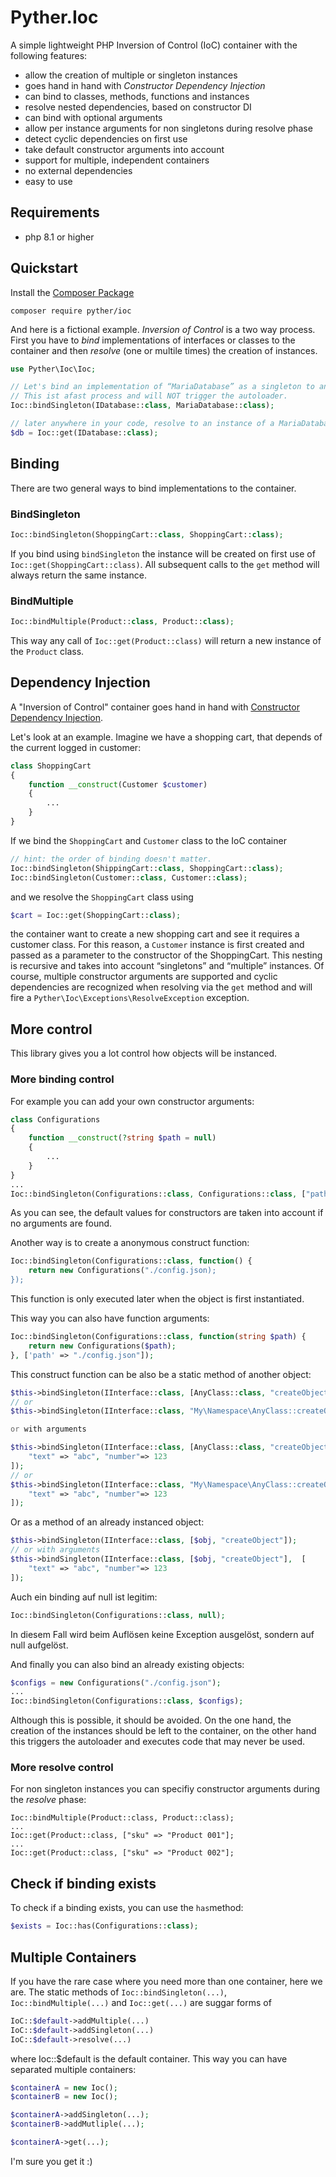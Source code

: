 # Pyther.Ioc

A simple lightweight PHP Inversion of Control (IoC) container with the following features:

- allow the creation of multiple or singleton instances
- goes hand in hand with _Constructor Dependency Injection_
- can bind to classes, methods, functions and instances
- resolve nested dependencies, based on constructor DI
- can bind with optional arguments
- allow per instance arguments for non singletons during resolve phase
- detect cyclic dependencies on first use
- take default constructor arguments into account 
- support for multiple, independent containers
- no external dependencies
- easy to use

## Requirements
- php 8.1 or higher

## Quickstart
Install the [Composer Package](https://packagist.org/packages/pyther/ioc)

`composer require pyther/ioc`

And here is a fictional example. _Inversion of Control_ is a two way process. First you have to _bind_ implementations of interfaces or classes to the container and then _resolve_ (one or multile times) the creation of instances.  

```php
use Pyther\Ioc\Ioc;

// Let's bind an implementation of “MariaDatabase” as a singleton to an interface.
// This ist afast process and will NOT trigger the autoloader.
Ioc::bindSingleton(IDatabase::class, MariaDatabase::class);

// later anywhere in your code, resolve to an instance of a MariaDatabase class
$db = Ioc::get(IDatabase::class);
```

## Binding

There are two general ways to bind implementations to the container.

### BindSingleton
```php
Ioc::bindSingleton(ShoppingCart::class, ShoppingCart::class);
```

If you bind using `bindSingleton` the instance will be created on first use of `Ioc::get(ShoppingCart::class)`.
All subsequent calls to the `get` method will always return the same instance.

### BindMultiple
```php
Ioc::bindMultiple(Product::class, Product::class);
```

This way any call of `Ioc::get(Product::class)` will return a new instance of the `Product` class.

## Dependency Injection
A "Inversion of Control" container goes hand in hand with [Constructor Dependency Injection](https://en.wikipedia.org/wiki/Dependency_injection#Constructor_injection).

Let's look at an example. Imagine we have a shopping cart, that depends of the current logged in customer:

```php
class ShoppingCart
{
    function __construct(Customer $customer)
    {
        ...
    }
}
```

If we bind the `ShoppingCart` and `Customer` class to the IoC container

```php
// hint: the order of binding doesn't matter.
Ioc::bindSingleton(ShippingCart::class, ShoppingCart::class);
Ioc::bindSingleton(Customer::class, Customer::class);
```

and we resolve the `ShoppingCart` class using

```php
$cart = Ioc::get(ShoppingCart::class);
```

the container want to create a new shopping cart and see it requires a customer class. 
For this reason, a `Customer` instance is first created and passed as a parameter to the constructor of the ShoppingCart. 
This nesting is recursive and takes into account “singletons” and “multiple” instances.
Of course, multiple constructor arguments are supported and cyclic dependencies are recognized when resolving via the `get` method and will fire a `Pyther\Ioc\Exceptions\ResolveException` exception.

## More control
This library gives you a lot control how objects will be instanced.

### More binding control 

For example you can add your own constructor arguments:

```php
class Configurations
{
    function __construct(?string $path = null)
    {
        ...
    }
}
...
Ioc::bindSingleton(Configurations::class, Configurations::class, ["path" => "./config.json"]);
```

As you can see, the default values for constructors are taken into account if no arguments are found.

Another way is to create a anonymous construct function: 

```php
Ioc::bindSingleton(Configurations::class, function() {
    return new Configurations("./config.json);
});
```

This function is only executed later when the object is first instantiated.

This way you can also have function arguments:

```php
Ioc::bindSingleton(Configurations::class, function(string $path) {
    return new Configurations($path);
}, ['path' => "./config.json"]);
```

This construct function can be also be a static method of another object:

```php
$this->bindSingleton(IInterface::class, [AnyClass::class, "createObject"]);
// or
$this->bindSingleton(IInterface::class, "My\Namespace\AnyClass::createObject");

or with arguments

$this->bindSingleton(IInterface::class, [AnyClass::class, "createObject"], [
    "text" => "abc", "number"=> 123
]);
// or
$this->bindSingleton(IInterface::class, "My\Namespace\AnyClass::createObject", [
    "text" => "abc", "number"=> 123
]);
```

Or as a method of an already instanced object:

```php
$this->bindSingleton(IInterface::class, [$obj, "createObject"]);
// or with arguments
$this->bindSingleton(IInterface::class, [$obj, "createObject"],  [
    "text" => "abc", "number"=> 123
]);
```

Auch ein binding auf null ist legitim:

```php
Ioc::bindSingleton(Configurations::class, null);
```

In diesem Fall wird beim Auflösen keine Exception ausgelöst, sondern auf null aufgelöst.

And finally you can also bind an already existing objects:

```php
$configs = new Configurations("./config.json");
...
Ioc::bindSingleton(Configurations::class, $configs);
```

Although this is possible, it should be avoided. On the one hand, the creation of the instances should be left to the container, on the other hand this triggers the autoloader and executes code that may never be used. 

### More resolve control

For non singleton instances you can specifiy constructor arguments during the _resolve_ phase:

```
Ioc::bindMultiple(Product::class, Product::class);
...
Ioc::get(Product::class, ["sku" => "Product 001"];
...
Ioc::get(Product::class, ["sku" => "Product 002"];
```

## Check if binding exists

To check if a binding exists, you can use the `has`method:

```php
$exists = Ioc::has(Configurations::class);
```

## Multiple Containers

If you have the rare case where you need more than one container, here we are.
The static methods of `Ioc::bindSingleton(...)`, `Ioc::bindMultiple(...)` and `Ioc::get(...)` are suggar forms of

```php
IoC::$default->addMultiple(...)
IoC::$default->addSingleton(...)
IoC::$default->resolve(...)
```

where Ioc::$default is the default container. This way you can have separated multiple containers:

```php
$containerA = new Ioc();
$containerB = new Ioc();

$containerA->addSingleton(...);
$containerB->addMutliple(...);

$containerA->get(...);
```

I'm sure you get it :)
